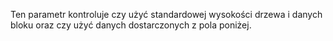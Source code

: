 Ten parametr kontroluje czy użyć standardowej wysokości drzewa i danych bloku oraz czy użyć danych dostarczonych z pola poniżej.